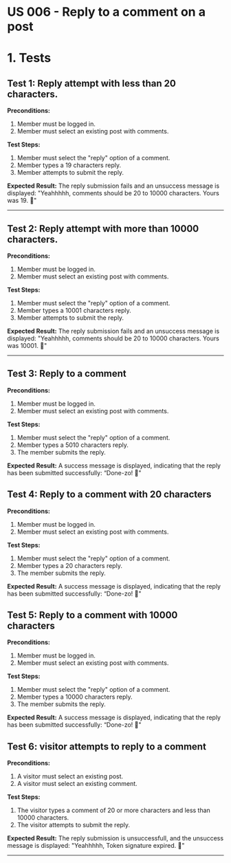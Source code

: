 # US 006 - Reply to a comment on a post

# 1. Tests

## Test 1: Reply attempt with less than 20 characters.

**Preconditions:**

1. Member must be logged in.
2. Member must select an existing post with comments.

**Test Steps:**

1. Member must select the "reply" option of a comment.
2. Member types a 19 characters reply.
3. Member attempts to submit the reply.

**Expected Result:**
The reply submission fails and an unsuccess message is displayed: "Yeahhhhh, comments should be 20 to 10000 characters. Yours was 19. 🤠"

---

## Test 2: Reply attempt with more than 10000 characters.

**Preconditions:**

1. Member must be logged in.
2. Member must select an existing post with comments.

**Test Steps:**

1. Member must select the "reply" option of a comment.
2. Member types a 10001 characters reply.
3. Member attempts to submit the reply.

**Expected Result:**
The reply submission fails and an unsuccess message is displayed: "Yeahhhhh, comments should be 20 to 10000 characters. Yours was 10001. 🤠"

---

## Test 3: Reply to a comment

**Preconditions:**

1. Member must be logged in.
2. Member must select an existing post with comments.

**Test Steps:**

1. Member must select the "reply" option of a comment.
2. Member types a 5010 characters reply.
3. The member submits the reply.

**Expected Result:**
A success message is displayed, indicating that the reply has been submitted successfully: “Done-zo! 🤠"

## Test 4: Reply to a comment with 20 characters

**Preconditions:**

1. Member must be logged in.
2. Member must select an existing post with comments.

**Test Steps:**

1. Member must select the "reply" option of a comment.
2. Member types a 20 characters reply.
3. The member submits the reply.

**Expected Result:**
A success message is displayed, indicating that the reply has been submitted successfully: “Done-zo! 🤠"

## Test 5: Reply to a comment with 10000 characters

**Preconditions:**

1. Member must be logged in.
2. Member must select an existing post with comments.

**Test Steps:**

1. Member must select the "reply" option of a comment.
2. Member types a 10000 characters reply.
3. The member submits the reply.

**Expected Result:**
A success message is displayed, indicating that the reply has been submitted successfully: “Done-zo! 🤠"

## Test 6: visitor attempts to reply to a comment

**Preconditions:**

1. A visitor must select an existing post.
2. A visitor must select an existing comment.

**Test Steps:**

1. The visitor types a comment of 20 or more characters and less than 10000 characters.
2. The visitor attempts to submit the reply.

**Expected Result:**
The reply submission is unsuccessfull, and the unsuccess message is displayed: "Yeahhhhh, Token signature expired. 🤠"

---
